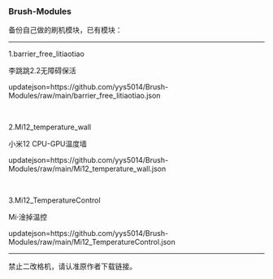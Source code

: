 ### Brush-Modules
备份自己做的刷机模块，已有模块：
<hr />

<p>1.barrier_free_litiaotiao</p>
<p>李跳跳2.2无障碍保活</p>
<p>updatejson=https://github.com/yys5014/Brush-Modules/raw/main/barrier_free_litiaotiao.json</p>

<br />

<p>2.Mi12_temperature_wall</p>
<p>小米12 CPU-GPU温度墙</p>
<p>updatejson=https://github.com/yys5014/Brush-Modules/raw/main/Mi12_temperature_wall.json</p>

<br />

<p>3.Mi12_TemperatureControl</p>
<p>Mi·淦掉温控</p>
<p>updatejson=https://github.com/yys5014/Brush-Modules/raw/main/Mi12_TemperatureControl.json</p>

<hr />

<p>禁止二改格机，请认准原作者下载链接。</p>
